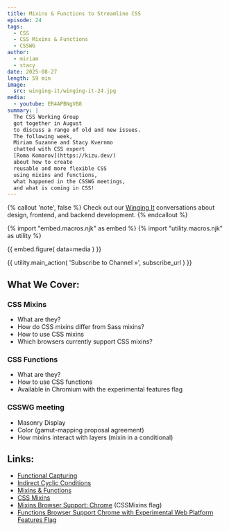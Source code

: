 ```yaml
---
title: Mixins & Functions to Streamline CSS
episode: 24
tags:
  - CSS
  - CSS Mixins & Functions
  - CSSWG
author:
  - miriam
  - stacy
date: 2025-08-27
length: 59 min
image:
  src: winging-it/winging-it-24.jpg
media:
  - youtube: ER4APBNgV88
summary: |
  The CSS Working Group
  got together in August
  to discuss a range of old and new issues.
  The following week,
  Miriam Suzanne and Stacy Kvernmo
  chatted with CSS expert
  [Roma Komarov](https://kizu.dev/)
  about how to create
  reusable and more flexible CSS
  using mixins and functions,
  what happened in the CSSWG meetings,
  and what is coming in CSS!
---
```


{% callout 'note', false %}
Check out our [Winging It](/wingingit/)
conversations about design, frontend,
and backend development.
{% endcallout %}

{% import "embed.macros.njk" as embed %}
{% import "utility.macros.njk" as utility %}

{{ embed.figure(
  data=media
) }}

{{ utility.main_action(
  'Subscribe to Channel »',
  subscribe_url
) }}

## What We Cover:

### CSS Mixins
- What are they?
- How do CSS mixins differ from Sass mixins?
- How to use CSS mixins
- Which browsers currently support CSS mixins?

### CSS Functions
- What are they?
- How to use CSS functions
- Available in Chromium with the experimental features flag

### CSSWG meeting
- Masonry Display
- Color (gamut-mapping proposal agreement)
- How mixins interact with layers (mixin in a conditional)

## Links:

- [Functional Capturing](https://blog.kizu.dev/functional-capturing/)
- [Indirect Cyclic Conditions](https://kizu.dev/indirect-cyclic-conditions/)
- [Mixins & Functions](https://css.oddbird.net/sasslike/mixins-functions/)
- [CSS Mixins](https://www.w3.org/TR/css-mixins-1/)
- [Mixins Browser Support: Chrome](https://www.chromium.org/developers/how-tos/run-chromium-with-flags/) (CSSMixins flag)
- [Functions Browser Support Chrome with Experimental Web Platform Features Flag](https://slides.oddbird.net/mixins/cssday/#slide-30)
